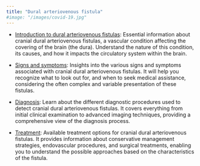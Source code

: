 ```yaml
---
title: "Dural arteriovenous fistula"
#image: "/images/covid-19.jpg"
---
```



* [Introduction to dural arteriovenous fistulas](introduction): Essential information about cranial dural arteriovenous fistulas, a vascular condition affecting the covering of the brain (the dura). Understand the nature of this condition, its causes, and how it impacts the circulatory system within the brain.

* [Signs and symptoms](symptoms): Insights into the various signs and symptoms associated with cranial dural arteriovenous fistulas. It will help you recognize what to look out for, and when to seek medical assistance, considering the often complex and variable presentation of these fistulas.

* [Diagnosis](diagnosis): Learn about the different diagnostic procedures used to detect cranial dural arteriovenous fistulas. It covers everything from initial clinical examination to advanced imaging techniques, providing a comprehensive view of the diagnosis process.

* [Treatment](treatment): Available treatment options for cranial dural arteriovenous fistulas. It provides information about conservative management strategies, endovascular procedures, and surgical treatments, enabling you to understand the possible approaches based on the characteristics of the fistula.
